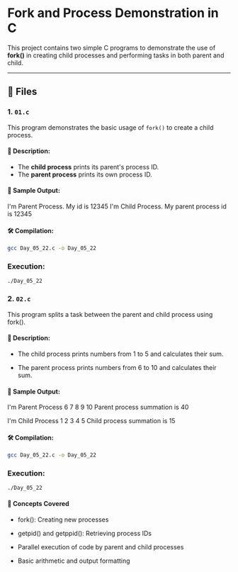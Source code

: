 # Fork and Process Demonstration in C

This project contains two simple C programs to demonstrate the use of **fork()** in creating child processes and performing tasks in both parent and child.

---

## 📁 Files

### 1. `01.c`
This program demonstrates the basic usage of `fork()` to create a child process.

#### 🧾 Description:
- The **child process** prints its parent's process ID.
- The **parent process** prints its own process ID.

#### 🧪 Sample Output:
I'm Parent Process. My id is 12345
I'm Child Process. My parent process id is 12345


#### 🛠 Compilation:
```bash
gcc Day_05_22.c -o Day_05_22 

```
### Execution:
```
./Day_05_22

```

### 2. `02.c`
This program splits a task between the parent and child process using fork().

#### 🧾 Description:
- The child process prints numbers from 1 to 5 and calculates their sum.

- The parent process prints numbers from 6 to 10 and calculates their sum.

#### 🧪 Sample Output:
I'm Parent Process
 6  7  8  9  10 
Parent process summation is 40

I'm Child Process
 1  2  3  4  5 
Child process summation is 15

#### 🛠 Compilation:
```bash
gcc Day_05_22.c -o Day_05_22 

```

### Execution:
```
./Day_05_22

```

#### 🧠 Concepts Covered
- fork(): Creating new processes

- getpid() and getppid(): Retrieving process IDs

- Parallel execution of code by parent and child processes

- Basic arithmetic and output formatting




